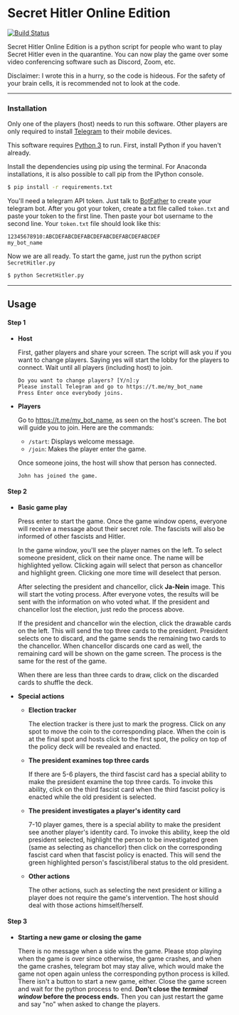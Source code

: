 # Secret Hitler Online Edition

[![Build Status](https://travis-ci.org/joemccann/dillinger.svg?branch=master)](https://travis-ci.org/joemccann/dillinger)

Secret Hitler Online Edition is a python script for people who want to play Secret Hitler even in the quarantine. You can now play the game over some video conferencing software such as Discord, Zoom, etc.

Disclaimer: I wrote this in a hurry, so the code is hideous. For the safety of your brain cells, it is recommended not to look at the code.

---
### Installation

Only one of the players (host) needs to run this software. Other players are only required to install [Telegram](https://telegram.org/) to their mobile devices.

This software requires [Python 3](https://www.python.org/downloads/) to run. First, install Python if you haven't already. 

Install the dependencies using pip using the terminal. For Anaconda installations, it is also possible to call pip from the IPython console. 

```sh
$ pip install -r requirements.txt
```

You'll need a telegram API token. Just talk to [BotFather](https://t.me/botfather) to create your telegram bot. After you got your token, create a txt file called `token.txt` and paste your token to the first line. Then paste your bot username to the second line. Your `token.txt` file should look like this:
```
12345678910:ABCDEFABCDEFABCDEFABCDEFABCDEFABCDEF
my_bot_name
```

Now we are all ready. To start the game, just run the python script `SecretHitler.py`

```sh
$ python SecretHitler.py
```

---
## Usage

#### Step 1

- **Host**

    First, gather players and share your screen. The script will ask you if you want to change players. Saying yes will start the lobby for the players to connect. Wait until all players (including host) to join.
    ```
    Do you want to change players? [Y/n]:y
    Please install Telegram and go to https://t.me/my_bot_name
    Press Enter once everybody joins.
    ```
- **Players**

    Go to https://t.me/my_bot_name, as seen on the host's screen. The bot will guide you to join. Here are the commands:
    * `/start`: Displays welcome message.
    * `/join`: Makes the player enter the game.

    Once someone joins, the host will show that person has connected.
    ```
    John has joined the game.
    ```
#### Step 2
- **Basic game play**
  
    Press enter to start the game. Once the game window opens, everyone will receive a message about their secret role. The fascists will also be informed of other fascists and Hitler. 

    In the game window, you'll see the player names on the left. To select someone president, click on their name once. The name will be highlighted yellow. Clicking again will select that person as chancellor and highlight green. Clicking one more time will deselect that person.

    After selecting the president and chancellor, click **Ja-Nein** image. This will start the voting process. After everyone votes, the results will be sent with the information on who voted what. If the president and chancellor lost the election, just redo the process above.
    
    If the president and chancellor win the election, click the drawable cards on the left. This will send the top three cards to the president. President selects one to discard, and the game sends the remaining two cards to the chancellor. When chancellor discards one card as well, the remaining card will be shown on the game screen. The process is the same for the rest of the game.
    
    When there are less than three cards to draw, click on the discarded cards to shuffle the deck.
    
- **Special actions**
    - **Election tracker**
        
        The election tracker is there just to mark the progress. Click on any spot to move the coin to the corresponding place. When the coin is at the final spot and hosts click to the first spot, the policy on top of the policy deck will be revealed and enacted.

    - **The president examines top three cards**
        
        If there are 5-6 players, the third fascist card has a special ability to make the president examine the top three cards. To invoke this ability, click on the third fascist card when the third fascist policy is enacted while the old president is selected.
    
    - **The president investigates a player's identity card**
        
        7-10 player games, there is a special ability to make the president see another player's identity card. To invoke this ability, keep the old president selected, highlight the person to be investigated green (same as selecting as chancellor) then click on the corresponding fascist card when that fascist policy is enacted. This will send the green highlighted person's fascist/liberal status to the old president. 
    
    - **Other actions**
        
        The other actions, such as selecting the next president or killing a player does not require the game's intervention. The host should deal with those actions himself/herself.
    
#### Step 3
- **Starting a new game or closing the game**
    
    There is no message when a side wins the game. Please stop playing when the game is over since otherwise, the game crashes, and when the game crashes, telegram bot may stay alive, which would make the game not open again unless the corresponding python process is killed.
There isn't a button to start a new game, either. Close the game screen and wait for the python process to end. **Don't close the _terminal window_ before the process ends.** Then you can just restart the game and say "no" when asked to change the players.



